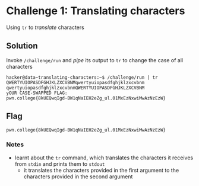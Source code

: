 # Challenge 1: Translating characters
Using `tr` to _translate_ characters
## Solution
Invoke `/challenge/run` and _pipe_ its output to `tr` to change the case of all characters
```
hacker@data~translating-characters:~$ /challenge/run | tr QWERTYUIOPASDFGHJKLZXCVBNMqwertyuiopasdfghjklzxcvbnm qwertyuiopasdfghjklzxcvbnmQWERTYUIOPASDFGHJKLZXCVBNM
yOUR CASE-SWAPPED FLAG:
pwn.college{8kUEQwqIgd-BW1qNaIEH2eZg_ul.01MxEzNxwiMwAzNzEzW}
```
## Flag
`pwn.college{8kUEQwqIgd-BW1qNaIEH2eZg_ul.01MxEzNxwiMwAzNzEzW}`
### Notes
- learnt about the `tr` command, which translates the characters it receives from `stdin` and prints them to `stdout`
  - it translates the characters provided in the first argument to the characters provided in the second argument